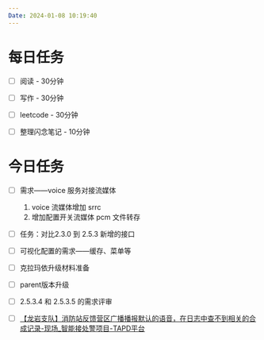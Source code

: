 ```yaml
---
Date: 2024-01-08 10:19:40
---
```


# 每日任务
- [ ] 阅读 - 30分钟
- [ ] 写作 - 30分钟
- [ ] leetcode - 30分钟
- [ ] 整理闪念笔记 - 10分钟


# 今日任务
- [ ] 需求——voice 服务对接流媒体
	1. voice 流媒体增加 srrc
	2. 增加配置开关流媒体 pcm 文件转存
- [ ] 任务：对比2.3.0 到 2.5.3 新增的接口
- [ ] 可视化配置的需求——缓存、菜单等
- [ ] 克拉玛依升级材料准备 
- [ ] parent版本升级
- [ ] 2.5.3.4 和 2.5.3.5 的需求评审
- [ ] [【龙岩支队】消防站反馈营区广播播报默认的语音，在日志中查不到相关的合成记录-现场_智能接处警项目-TAPD平台](https://www.tapd.cn/43156223/bugtrace/bugs/view?bug_id=1143156223001761806)


